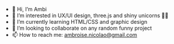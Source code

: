 - 👋 Hi, I’m Ambi
- 👀 I’m interested in UX/UI design, three.js and shiny unicorns 🦄🌟
- 🌱 I’m currently learning HTML/CSS and graphic design
- 💞️ I’m looking to collaborate on any random funny project
- 📫 How to reach me: ambroise.nicolao@gmail.com

<!---
madebyamb/madebyamb is a ✨ special ✨ repository because its `README.md` (this file) appears on your GitHub profile.
You can click the Preview link to take a look at your changes.
--->
